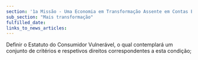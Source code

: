 ```yaml
---
section: '1a Missão - Uma Economia em Transformação Assente em Contas Equilibradas'
sub_section: "Mais transformação"
fulfilled_date:
links_to_news_articles:
---
```


Definir o Estatuto do Consumidor Vulnerável, o qual contemplará um conjunto de critérios e respetivos direitos correspondentes a esta condição;